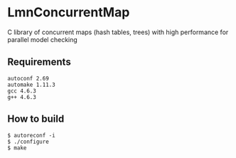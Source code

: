 LmnConcurrentMap
===========

C library of concurrent maps (hash tables, trees) with high performance for parallel model checking

## Requirements
    
    autoconf 2.69
    automake 1.11.3
    gcc 4.6.3
    g++ 4.6.3 

## How to build
    
    $ autoreconf -i
    $ ./configure
    $ make

